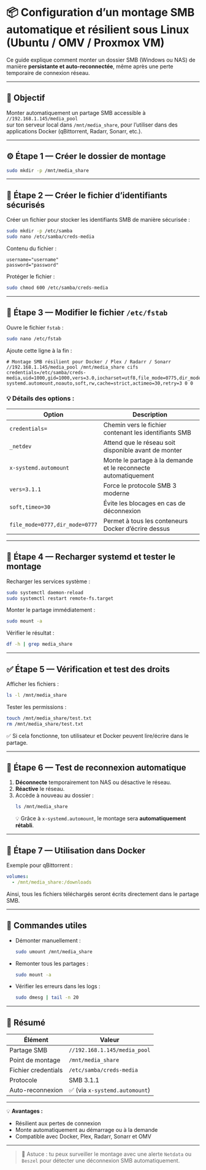 # 📦 Configuration d’un montage SMB automatique et résilient sous Linux (Ubuntu / OMV / Proxmox VM)

Ce guide explique comment monter un dossier SMB (Windows ou NAS) de manière **persistante et auto-reconnectée**, même après une perte temporaire de connexion réseau.

---

## 🧭 Objectif

Monter automatiquement un partage SMB accessible à `//192.168.1.145/media_pool`  
sur ton serveur local dans `/mnt/media_share`, pour l’utiliser dans des applications Docker (qBittorrent, Radarr, Sonarr, etc.).

---

## ⚙️ Étape 1 — Créer le dossier de montage

```bash
sudo mkdir -p /mnt/media_share
```

---

## 🧰 Étape 2 — Créer le fichier d’identifiants sécurisés

Créer un fichier pour stocker les identifiants SMB de manière sécurisée :

```bash
sudo mkdir -p /etc/samba
sudo nano /etc/samba/creds-media
```

Contenu du fichier :
```
username="username"
password="password"
```

Protéger le fichier :
```bash
sudo chmod 600 /etc/samba/creds-media
```

---

## 🧩 Étape 3 — Modifier le fichier `/etc/fstab`

Ouvre le fichier `fstab` :
```bash
sudo nano /etc/fstab
```

Ajoute cette ligne à la fin :

```
# Montage SMB résilient pour Docker / Plex / Radarr / Sonarr
//192.168.1.145/media_pool /mnt/media_share cifs credentials=/etc/samba/creds-media,uid=1000,gid=1000,vers=3.0,iocharset=utf8,file_mode=0775,dir_mode=0775,nounix,noserverino,_netdev,x-systemd.automount,noauto,soft,rw,cache=strict,actimeo=30,retry=3 0 0
```

### 💡 Détails des options :
| Option | Description |
|--------|--------------|
| `credentials=` | Chemin vers le fichier contenant les identifiants SMB |
| `_netdev` | Attend que le réseau soit disponible avant de monter |
| `x-systemd.automount` | Monte le partage à la demande et le reconnecte automatiquement |
| `vers=3.1.1` | Force le protocole SMB 3 moderne |
| `soft,timeo=30` | Évite les blocages en cas de déconnexion |
| `file_mode=0777,dir_mode=0777` | Permet à tous les conteneurs Docker d’écrire dessus |

---

## 🔄 Étape 4 — Recharger systemd et tester le montage

Recharger les services système :
```bash
sudo systemctl daemon-reload
sudo systemctl restart remote-fs.target
```

Monter le partage immédiatement :
```bash
sudo mount -a
```

Vérifier le résultat :
```bash
df -h | grep media_share
```

---

## ✅ Étape 5 — Vérification et test des droits

Afficher les fichiers :
```bash
ls -l /mnt/media_share
```

Tester les permissions :
```bash
touch /mnt/media_share/test.txt
rm /mnt/media_share/test.txt
```

✅ Si cela fonctionne, ton utilisateur et Docker peuvent lire/écrire dans le partage.

---

## 🔁 Étape 6 — Test de reconnexion automatique

1. **Déconnecte** temporairement ton NAS ou désactive le réseau.
2. **Réactive** le réseau.
3. Accède à nouveau au dossier :
   ```bash
   ls /mnt/media_share
   ```
   💡 Grâce à `x-systemd.automount`, le montage sera **automatiquement rétabli**.

---

## 🐳 Étape 7 — Utilisation dans Docker

Exemple pour qBittorrent :
```yaml
volumes:
  - /mnt/media_share:/downloads
```

Ainsi, tous les fichiers téléchargés seront écrits directement dans le partage SMB.

---

## 🧹 Commandes utiles

- Démonter manuellement :
  ```bash
  sudo umount /mnt/media_share
  ```
- Remonter tous les partages :
  ```bash
  sudo mount -a
  ```
- Vérifier les erreurs dans les logs :
  ```bash
  sudo dmesg | tail -n 20
  ```

---

## 📘 Résumé

| Élément | Valeur |
|----------|--------|
| Partage SMB | `//192.168.1.145/media_pool` |
| Point de montage | `/mnt/media_share` |
| Fichier credentials | `/etc/samba/creds-media` |
| Protocole | SMB 3.1.1 |
| Auto-reconnexion | ✅ (via `x-systemd.automount`) |

---

💡 **Avantages :**
- Résilient aux pertes de connexion  
- Monte automatiquement au démarrage ou à la demande  
- Compatible avec Docker, Plex, Radarr, Sonarr et OMV  

---

> 🧠 Astuce : tu peux surveiller le montage avec une alerte `Netdata` ou `Beszel` pour détecter une déconnexion SMB automatiquement.
